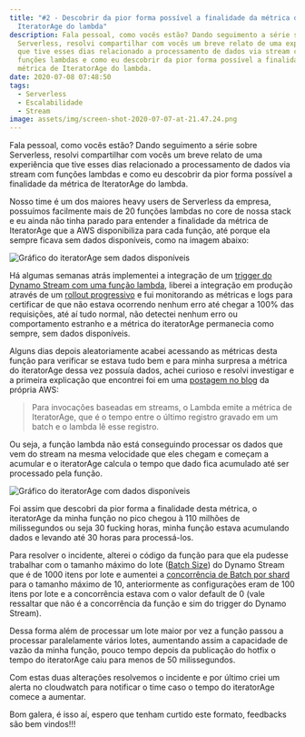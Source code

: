 ```yaml
---
title: "#2 - Descobrir da pior forma possível a finalidade da métrica de
  IteratorAge do lambda"
description: Fala pessoal, como vocês estão? Dando seguimento a série sobre
  Serverless, resolvi compartilhar com vocês um breve relato de uma experiência
  que tive esses dias relacionado a processamento de dados via stream com
  funções lambdas e como eu descobrir da pior forma possível a finalidade da
  métrica de IteratorAge do lambda.
date: 2020-07-08 07:48:50
tags:
  - Serverless
  - Escalabilidade
  - Stream
image: assets/img/screen-shot-2020-07-07-at-21.47.24.png
---
```

Fala pessoal, como vocês estão? Dando seguimento a série sobre Serverless, resolvi compartilhar com vocês um breve relato de uma experiência que tive esses dias relacionado a processamento de dados via stream com funções lambdas e como eu descobrir da pior forma possível a finalidade da métrica de IteratorAge do lambda.

Nosso time é um dos maiores heavy users de Serverless da empresa, possuímos facilmente mais de 20 funções lambdas no core de nossa stack e eu ainda não tinha parado para entender a finalidade da métrica de IteratorAge que a AWS disponibiliza para cada função, até porque ela sempre ficava sem dados disponíveis, como na imagem abaixo:

![Gráfico do iteratorAge sem dados disponíveis](assets/img/screen-shot-2020-07-07-at-21.47.58.png "Gráfico do iteratorAge sem dados disponíveis")

Há algumas semanas atrás implementei a integração de um [trigger do Dynamo Stream com uma função lambda](https://docs.aws.amazon.com/pt_br/amazondynamodb/latest/developerguide/Streams.Lambda.Tutorial.html), liberei a integração em produção através de um [rollout progressivo](https://medium.com/rd-shipit/estrat%C3%A9gias-de-rollout-controlado-e-feature-flag-no-deploy-cont%C3%ADnuo-923dc5fe2341) e fui monitorando as métricas e logs para certificar de que não estava ocorrendo nenhum erro até chegar a 100% das requisições, até aí tudo normal, não detectei nenhum erro ou comportamento estranho e a métrica do iteratorAge permanecia como sempre, sem dados disponíveis.

Alguns dias depois aleatoriamente acabei acessando as métricas desta função para verificar se estava tudo bem e para minha surpresa a métrica do iteratorAge dessa vez possuía dados, achei curioso e resolvi investigar e a primeira explicação que encontrei foi em uma [postagem no blog](https://aws.amazon.com/pt/premiumsupport/knowledge-center/lambda-iterator-age/?nc1=h_ls) da própria AWS: 

> Para invocações baseadas em streams, o Lambda emite a métrica de IteratorAge, que é o tempo entre o último registro gravado em um batch e o lambda lê esse registro.

Ou seja, a função lambda não está conseguindo processar os dados que  vem do stream na mesma velocidade que eles chegam e começam a acumular e o iteratorAge calcula o tempo que dado fica acumulado até ser processado pela função.

![Gráfico do iteratorAge com dados disponíveis](assets/img/screen-shot-2020-07-07-at-21.47.24.png "Gráfico do iteratorAge com dados disponíveis")

Foi assim que descobri da pior forma a finalidade desta métrica, o iteratorAge da minha função no pico chegou à 110 milhões de milissegundos ou seja 30 fucking horas, minha função estava acumulando dados e levando até 30 horas para processá-los.

Para resolver o incidente, alterei o código da função para que ela pudesse trabalhar com o tamanho máximo do lote ([Batch Size](https://docs.aws.amazon.com/pt_br/lambda/latest/dg/with-ddb.html)) do Dynamo Stream que é de 1000 itens por lote e aumentei a [concorrência de Batch por shard](https://docs.aws.amazon.com/pt_br/lambda/latest/dg/with-ddb.html) para o tamanho máximo de 10, anteriormente as configurações eram de 100 itens por lote e a concorrência estava com o valor default de 0 (vale ressaltar que não é a concorrência da função e sim do trigger do Dynamo Stream).

Dessa forma além de processar um lote maior por vez a função passou a processar paralelamente vários lotes, aumentando assim a capacidade de vazão da minha função, pouco tempo depois da publicação do hotfix o tempo do iteratorAge caiu para menos de 50 milissegundos.

Com estas duas alterações resolvemos o incidente e por último criei um alerta no cloudwatch para notificar o time caso o tempo do iteratorAge comece a aumentar.

Bom galera, é isso aí, espero que tenham curtido este formato, feedbacks são bem vindos!!!